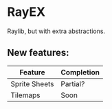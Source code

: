 # RayEX

Raylib, but with extra abstractions.

## New features:

| Feature       | Completion |
|---------------|------------|
| Sprite Sheets | Partial?   |
| Tilemaps      | Soon       |
